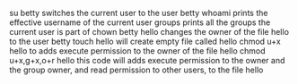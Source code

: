 su betty switches the current user to the user betty
whoami prints the effective username of the current user
groups prints all the groups the current user is part of
chown betty hello changes the owner of the file hello to the user betty
touch hello will create empty file called hello
chmod u+x hello to adds execute permission to the owner of the file hello
chmod u+x,g+x,o+r hello this code will adds execute permission to the owner and the group owner, and read permission to other users, to the file hello
